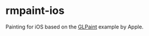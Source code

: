 rmpaint-ios
==============

Painting for iOS based on the [GLPaint][1] example by Apple.

[1]: http://developer.apple.com/library/ios/#samplecode/GLPaint/Introduction/Intro.html